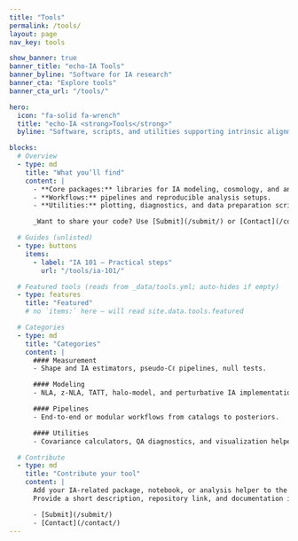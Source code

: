 ```yaml
---
title: "Tools"
permalink: /tools/
layout: page
nav_key: tools

show_banner: true
banner_title: "echo-IA Tools"
banner_byline: "Software for IA research"
banner_cta: "Explore tools"
banner_cta_url: "/tools/"

hero:
  icon: "fa-solid fa-wrench"
  title: "echo-IA <strong>Tools</strong>"
  byline: "Software, scripts, and utilities supporting intrinsic alignment research."

blocks:
  # Overview
  - type: md
    title: "What you’ll find"
    content: |
      - **Core packages:** libraries for IA modeling, cosmology, and analysis.
      - **Workflows:** pipelines and reproducible analysis setups.
      - **Utilities:** plotting, diagnostics, and data preparation scripts.

      _Want to share your code? Use [Submit](/submit/) or [Contact](/contact/)._

  # Guides (unlisted)
  - type: buttons
    items:
      - label: "IA 101 — Practical steps"
        url: "/tools/ia-101/"

  # Featured tools (reads from _data/tools.yml; auto-hides if empty)
  - type: features
    title: "Featured"
    # no `items:` here — will read site.data.tools.featured

  # Categories
  - type: md
    title: "Categories"
    content: |
      #### Measurement
      - Shape and IA estimators, pseudo-Cℓ pipelines, null tests.

      #### Modeling
      - NLA, z-NLA, TATT, halo-model, and perturbative IA implementations.

      #### Pipelines
      - End-to-end or modular workflows from catalogs to posteriors.

      #### Utilities
      - Covariance calculators, QA diagnostics, and visualization helpers.

  # Contribute
  - type: md
    title: "Contribute your tool"
    content: |
      Add your IA-related package, notebook, or analysis helper to the list.
      Provide a short description, repository link, and documentation if available.

      - [Submit](/submit/)
      - [Contact](/contact/)
---
```


